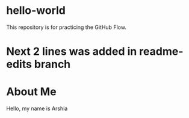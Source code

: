 # hello-world
This repository is for practicing the GitHub Flow.

# Next 2 lines was added in readme-edits branch
# About Me
Hello, my name is Arshia 